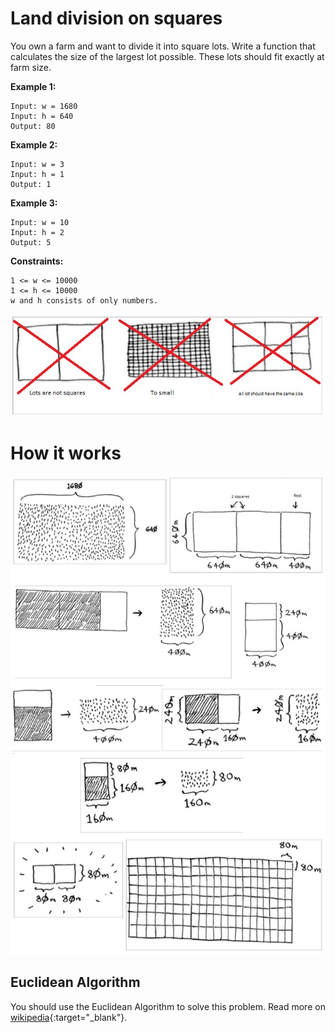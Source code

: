 # Land division on squares

You own a farm and want to divide it into square lots. Write a function that calculates the size of the largest lot possible. These lots should fit exactly at farm size.

**Example 1:**

```
Input: w = 1680
Input: h = 640
Output: 80
```

**Example 2:**

```
Input: w = 3
Input: h = 1
Output: 1
```

**Example 3:**

```
Input: w = 10
Input: h = 2
Output: 5
```

**Constraints:**

```
1 <= w <= 10000
1 <= h <= 10000
w and h consists of only numbers.
```

![land-division-on-squares-constraints](https://github.com/davydsonsantana/algorithms-ts/blob/master/src/problems/land-division-on-squares/land-division-on-squares-01.jpg??raw=true)

# How it works

![land-division-on-squares-explanation](https://github.com/davydsonsantana/algorithms-ts/blob/master/src/problems/land-division-on-squares/land-division-on-squares-02.jpg?raw=true)

## Euclidean Algorithm

You should use the Euclidean Algorithm to solve this problem. Read more on [wikipedia](https://wikipedia.org/wiki/Euclidean_algorithm){:target="\_blank"}.
